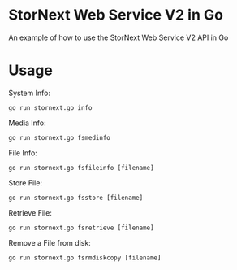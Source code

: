# StorNext Web Service V2 in Go

 An example of how to use the StorNext Web Service V2 API in Go

# Usage

System Info:

    go run stornext.go info
    
Media Info:

    go run stornext.go fsmedinfo

File Info:

    go run stornext.go fsfileinfo [filename]

Store File:

    go run stornext.go fsstore [filename]

Retrieve File:

    go run stornext.go fsretrieve [filename]

Remove a File from disk:

    go run stornext.go fsrmdiskcopy [filename]
